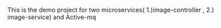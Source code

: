 This is the demo project for two microservices( 1.)image-controller  , 2.) image-service) and Active-mq 
